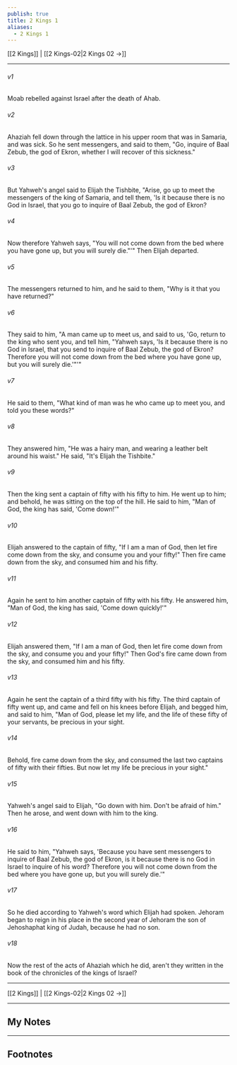 ```yaml
---
publish: true
title: 2 Kings 1
aliases:
  - 2 Kings 1
---
```


[[2 Kings]] | [[2 Kings-02|2 Kings 02 →]]
***



###### v1 
Moab rebelled against Israel after the death of Ahab. 

###### v2 
Ahaziah fell down through the lattice in his upper room that was in Samaria, and was sick. So he sent messengers, and said to them, "Go, inquire of Baal Zebub, the god of Ekron, whether I will recover of this sickness." 

###### v3 
But Yahweh's angel said to Elijah the Tishbite, "Arise, go up to meet the messengers of the king of Samaria, and tell them, 'Is it because there is no God in Israel, that you go to inquire of Baal Zebub, the god of Ekron? 

###### v4 
Now therefore Yahweh says, "You will not come down from the bed where you have gone up, but you will surely die."'" Then Elijah departed. 

###### v5 
The messengers returned to him, and he said to them, "Why is it that you have returned?" 

###### v6 
They said to him, "A man came up to meet us, and said to us, 'Go, return to the king who sent you, and tell him, "Yahweh says, 'Is it because there is no God in Israel, that you send to inquire of Baal Zebub, the god of Ekron? Therefore you will not come down from the bed where you have gone up, but you will surely die.'"'" 

###### v7 
He said to them, "What kind of man was he who came up to meet you, and told you these words?" 

###### v8 
They answered him, "He was a hairy man, and wearing a leather belt around his waist." He said, "It's Elijah the Tishbite." 

###### v9 
Then the king sent a captain of fifty with his fifty to him. He went up to him; and behold, he was sitting on the top of the hill. He said to him, "Man of God, the king has said, 'Come down!'" 

###### v10 
Elijah answered to the captain of fifty, "If I am a man of God, then let fire come down from the sky, and consume you and your fifty!" Then fire came down from the sky, and consumed him and his fifty. 

###### v11 
Again he sent to him another captain of fifty with his fifty. He answered him, "Man of God, the king has said, 'Come down quickly!'" 

###### v12 
Elijah answered them, "If I am a man of God, then let fire come down from the sky, and consume you and your fifty!" Then God's fire came down from the sky, and consumed him and his fifty. 

###### v13 
Again he sent the captain of a third fifty with his fifty. The third captain of fifty went up, and came and fell on his knees before Elijah, and begged him, and said to him, "Man of God, please let my life, and the life of these fifty of your servants, be precious in your sight. 

###### v14 
Behold, fire came down from the sky, and consumed the last two captains of fifty with their fifties. But now let my life be precious in your sight." 

###### v15 
Yahweh's angel said to Elijah, "Go down with him. Don't be afraid of him." Then he arose, and went down with him to the king. 

###### v16 
He said to him, "Yahweh says, 'Because you have sent messengers to inquire of Baal Zebub, the god of Ekron, is it because there is no God in Israel to inquire of his word? Therefore you will not come down from the bed where you have gone up, but you will surely die.'" 

###### v17 
So he died according to Yahweh's word which Elijah had spoken. Jehoram began to reign in his place in the second year of Jehoram the son of Jehoshaphat king of Judah, because he had no son. 

###### v18 
Now the rest of the acts of Ahaziah which he did, aren't they written in the book of the chronicles of the kings of Israel?

***
[[2 Kings]] | [[2 Kings-02|2 Kings 02 →]]

---
## My Notes

---
## Footnotes